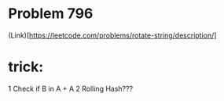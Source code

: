 # Problem 796
(Link)[https://leetcode.com/problems/rotate-string/description/]

# trick:
1 Check if B in A + A
2 Rolling Hash???
